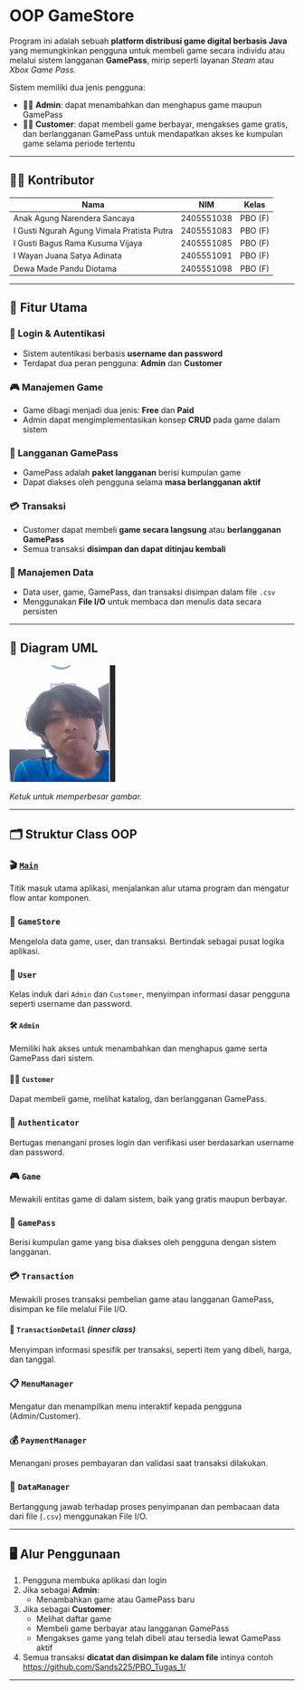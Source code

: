 # OOP GameStore

Program ini adalah sebuah **platform distribusi game digital berbasis Java** yang memungkinkan pengguna untuk membeli game secara individu atau melalui sistem langganan **GamePass**, mirip seperti layanan *Steam* atau *Xbox Game Pass*.

Sistem memiliki dua jenis pengguna:
- 👨‍💼 **Admin**: dapat menambahkan dan menghapus game maupun GamePass
- 🧑‍💻 **Customer**: dapat membeli game berbayar, mengakses game gratis, dan berlangganan GamePass untuk mendapatkan akses ke kumpulan game selama periode tertentu
---

## 🙋‍♂️ Kontributor
| Nama                         | NIM        | Kelas   |
|------------------------------|------------|---------|
| Anak Agung Narendera Sancaya | 2405551038 | PBO (F) |
| I Gusti Ngurah Agung Vimala Pratista Putra | 2405551083 | PBO (F) |
| I Gusti Bagus Rama Kusuma Vijaya | 2405551085 | PBO (F) |
| I Wayan Juana Satya Adinata | 2405551091 | PBO (F) |
| Dewa Made Pandu Diotama | 2405551098 | PBO (F) |
---

## 🎯 Fitur Utama
### 🔐 Login & Autentikasi
- Sistem autentikasi berbasis **username dan password**
- Terdapat dua peran pengguna: **Admin** dan **Customer**

### 🎮 Manajemen Game
- Game dibagi menjadi dua jenis: **Free** dan **Paid**
- Admin dapat mengimplementasikan konsep **CRUD** pada game dalam sistem

### 💼 Langganan GamePass
- GamePass adalah **paket langganan** berisi kumpulan game
- Dapat diakses oleh pengguna selama **masa berlangganan aktif**

### 💳 Transaksi
- Customer dapat membeli **game secara langsung** atau **berlangganan GamePass** 
- Semua transaksi **disimpan dan dapat ditinjau kembali**

### 🧾 Manajemen Data
- Data user, game, GamePass, dan transaksi disimpan dalam file `.csv`
- Menggunakan **File I/O** untuk membaca dan menulis data secara persisten
---

## 📐 Diagram UML
![UML Diagram](https://github.com/Sancaaa/GameStore/blob/main/assets/Screenshot_2025-05-12_224100.png?raw=true)

*Ketuk untuk memperbesar gambar.*

---

<a name="struktur-class-oop"></a>
## 🗂️ Struktur Class OOP

### 🎬 [`Main`](https://github.com/Sancaaa/GameStore/src/Main.java)
Titik masuk utama aplikasi, menjalankan alur utama program dan mengatur flow antar komponen.


### 🏪 `GameStore`
Mengelola data game, user, dan transaksi. Bertindak sebagai pusat logika aplikasi.


### 👤 `User`
Kelas induk dari `Admin` dan `Customer`, menyimpan informasi dasar pengguna seperti username dan password.

#### 🛠️ `Admin`
Memiliki hak akses untuk menambahkan dan menghapus game serta GamePass dari sistem.

#### 🧑‍💻 `Customer`
Dapat membeli game, melihat katalog, dan berlangganan GamePass.

### 🔐 `Authenticator`
Bertugas menangani proses login dan verifikasi user berdasarkan username dan password.


### 🎮 `Game`
Mewakili entitas game di dalam sistem, baik yang gratis maupun berbayar.


### 🎫 `GamePass`
Berisi kumpulan game yang bisa diakses oleh pengguna dengan sistem langganan.


### 💳 `Transaction`
Mewakili proses transaksi pembelian game atau langganan GamePass, disimpan ke file melalui File I/O.

#### 📄 `TransactionDetail` *(inner class)*
Menyimpan informasi spesifik per transaksi, seperti item yang dibeli, harga, dan tanggal.


### 📋 `MenuManager`
Mengatur dan menampilkan menu interaktif kepada pengguna (Admin/Customer).


### 💰 `PaymentManager`
Menangani proses pembayaran dan validasi saat transaksi dilakukan.


### 🧾 `DataManager`
Bertanggung jawab terhadap proses penyimpanan dan pembacaan data dari file (`.csv`) menggunakan File I/O.

---

## 🖥️   Alur Penggunaan

1. Pengguna membuka aplikasi dan login
2. Jika sebagai **Admin**:
    - Menambahkan game atau GamePass baru
3. Jika sebagai **Customer**:
    - Melihat daftar game
    - Membeli game berbayar atau langganan GamePass
    - Mengakses game yang telah dibeli atau tersedia lewat GamePass aktif
4. Semua transaksi **dicatat dan disimpan ke dalam file**
intinya contoh https://github.com/Sands225/PBO_Tugas_1/
---